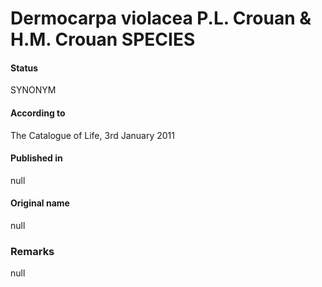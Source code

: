Dermocarpa violacea P.L. Crouan & H.M. Crouan SPECIES
=======

#### Status
SYNONYM

#### According to
The Catalogue of Life, 3rd January 2011

#### Published in
null

#### Original name
null

### Remarks
null